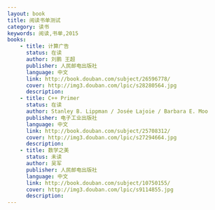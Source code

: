 ```yaml
---
layout: book
title: 阅读书单测试
category: 读书
keywords: 阅读,书单,2015
books: 
    - title: 计算广告
      status: 在读
      author: 刘鹏 王超
      publisher: 人民邮电出版社
      language: 中文
      link: http://book.douban.com/subject/26596778/           
      cover: http://img3.douban.com/lpic/s28280564.jpg
      description: 
    - title: C++ Primer
      status: 在读
      author: Stanley B. Lippman / Josée Lajoie / Barbara E. Moo 
      publisher: 电子工业出版社
      language: 中文
      link: http://book.douban.com/subject/25708312/
      cover: http://img3.douban.com/lpic/s27294664.jpg
      description: 
    - title: 数学之美
      status: 未读
      author: 吴军
      publisher: 人民邮电出版社
      language: 中文
      link: http://book.douban.com/subject/10750155/
      cover: http://img3.douban.com/lpic/s9114855.jpg
      description: 
---
```

